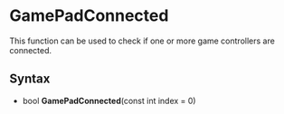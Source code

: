 # GamePadConnected

This function can be used to check if one or more game controllers are connected.

## Syntax

- bool **GamePadConnected**(const int index = 0)
